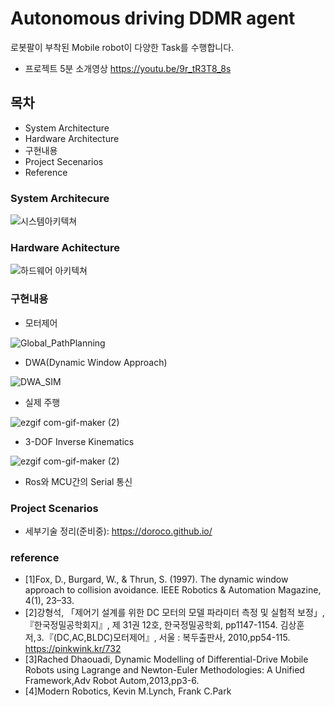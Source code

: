 # Autonomous driving DDMR agent  

로봇팔이 부착된 Mobile robot이 다양한 Task를 수행합니다.

- 프로젝트 5분 소개영상
https://youtu.be/9r_tR3T8_8s

## 목차

- System Architecture
- Hardware Architecture
- 구현내용
- Project Secenarios
- Reference


### System Architecure
![시스템아키텍쳐](https://user-images.githubusercontent.com/49723556/100517133-f7c5f580-31cb-11eb-95bd-975f90b0b69b.png)

### Hardware Achitecture
![하드웨어 아키텍쳐](https://user-images.githubusercontent.com/49723556/100517722-2e9e0a80-31d0-11eb-907d-737a6c4b231f.png)

### 구현내용

- 모터제어

![Global_PathPlanning](https://user-images.githubusercontent.com/54099930/109391138-f33ee380-7958-11eb-99e8-d518f9859364.gif)

- DWA(Dynamic Window Approach)

![DWA_SIM](https://user-images.githubusercontent.com/49723556/100526580-6ecfae00-320d-11eb-85dc-180bc0399903.gif)

- 실제 주행

![ezgif com-gif-maker (2)](https://user-images.githubusercontent.com/49723556/100527352-261bf300-3215-11eb-8e6c-c0235fb511b6.gif)

- 3-DOF Inverse Kinematics

![ezgif com-gif-maker (2)](https://user-images.githubusercontent.com/49723556/100526648-472d1580-320e-11eb-9251-9d0de1e72fd4.gif)

- Ros와 MCU간의 Serial 통신

### Project Scenarios


- 세부기술 정리(준비중): https://doroco.github.io/ 

### reference
- [1]Fox, D., Burgard, W., & Thrun, S. (1997). The dynamic window approach to collision avoidance. IEEE Robotics & Automation Magazine, 4(1), 23–33. 
- [2]강형석, 「제어기 설계를 위한 DC 모터의 모델 파라미터 측정 및 실험적 보정」, 『한국정밀공학회지』, 제 31권 12호, 한국정밀공학회, pp1147-1154.
김상훈 저,⒊『(DC,AC,BLDC)모터제어』, 서울 : 복두출판사, 2010,pp54-115.
https://pinkwink.kr/732
- [3]Rached Dhaouadi, Dynamic Modelling of Differential-Drive Mobile Robots using Lagrange and Newton-Euler Methodologies: A Unified Framework,Adv Robot Autom,2013,pp3-6.
- [4]Modern Robotics, Kevin M.Lynch, Frank C.Park
